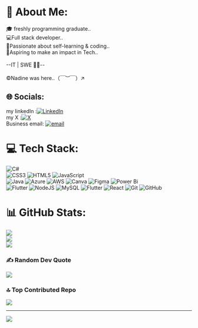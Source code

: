 # 💫 About Me:
🎓 freshly programming graduate..<br>💻Full stack developer..<br>🩷Passionate about self-learning & coding..<br>💫Aspiring to make an impact in Tech..<br><br>--IT | SWE 🩷💫--<br><br>©Nadine was here..（￣︶￣）↗　


## 🌐 Socials:
my linkedIn :[![LinkedIn](https://img.shields.io/badge/LinkedIn-%230077B5.svg?logo=linkedin&logoColor=white)](https://linkedin.com/in/nadine-aiahmari)<br> my X :[![X](https://img.shields.io/badge/X-black.svg?logo=X&logoColor=white)](https://x.com/nadine_qq22)<br> Business email: [![email](https://img.shields.io/badge/Email-D14836?logo=gmail&logoColor=white)](mailto:nadinstuff1@gmail.com) 

# 💻 Tech Stack:

![C#](https://img.shields.io/badge/c%23-%23239120.svg?style=flat&logo=csharp&logoColor=white) <br>
![CSS3](https://img.shields.io/badge/css3-%231572B6.svg?style=flat&logo=css3&logoColor=white) ![HTML5](https://img.shields.io/badge/html5-%23E34F26.svg?style=flat&logo=html5&logoColor=white) ![JavaScript](https://img.shields.io/badge/javascript-%23323330.svg?style=flat&logo=javascript&logoColor=%23F7DF1E) <br>
![Java](https://img.shields.io/badge/java-%23ED8B00.svg?style=flat&logo=openjdk&logoColor=white) ![Azure](https://img.shields.io/badge/azure-%230072C6.svg?style=flat&logo=microsoftazure&logoColor=white) ![AWS](https://img.shields.io/badge/AWS-%23FF9900.svg?style=flat&logo=amazon-aws&logoColor=white) ![Canva](https://img.shields.io/badge/Canva-%2300C4CC.svg?style=flat&logo=Canva&logoColor=white) ![Figma](https://img.shields.io/badge/figma-%23F24E1E.svg?style=flat&logo=figma&logoColor=white) ![Power Bi](https://img.shields.io/badge/power_bi-F2C811?style=flat&logo=powerbi&logoColor=black) <br>![Flutter](https://img.shields.io/badge/Flutter-%2302569B.svg?style=flat&logo=Flutter&logoColor=white) ![NodeJS](https://img.shields.io/badge/node.js-6DA55F?style=flat&logo=node.js&logoColor=white)  ![MySQL](https://img.shields.io/badge/mysql-4479A1.svg?style=flat&logo=mysql&logoColor=white) ![Flutter](https://img.shields.io/badge/Flutter-%2302569B.svg?style=flat&logo=Flutter&logoColor=white) ![React](https://img.shields.io/badge/react-%2320232a.svg?style=flat&logo=react&logoColor=%2361DAFB) ![Git](https://img.shields.io/badge/git-%23F05033.svg?style=flat&logo=git&logoColor=white) ![GitHub](https://img.shields.io/badge/github-%23121011.svg?style=flat&logo=github&logoColor=white)

# 📊 GitHub Stats:
![](https://github-readme-stats.vercel.app/api?username=nadinN10&theme=date_night&hide_border=false&include_all_commits=false&count_private=false)<br/>
![](https://nirzak-streak-stats.vercel.app/?user=nadinN10&theme=date_night&hide_border=false)<br/>
![](https://github-readme-stats.vercel.app/api/top-langs/?username=nadinN10&theme=date_night&hide_border=false&include_all_commits=false&count_private=false&layout=compact)

### ✍️ Random Dev Quote
![](https://quotes-github-readme.vercel.app/api?type=horizontal&theme=dark)

### 🔝 Top Contributed Repo
![](https://github-contributor-stats.vercel.app/api?username=nadinN10&limit=5&theme=dark&combine_all_yearly_contributions=true)

---
[![](https://visitcount.itsvg.in/api?id=nadinN10&icon=0&color=0)](https://visitcount.itsvg.in)

<!-- Proudly created with GPRM ( https://gprm.itsvg.in ) -->
